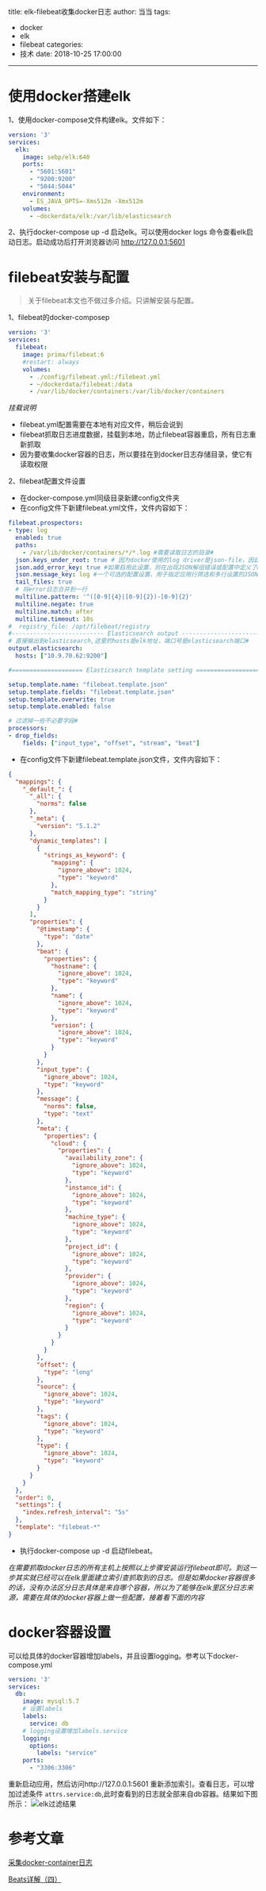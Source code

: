 title: elk-filebeat收集docker日志
author: 当当
tags:
  - docker
  - elk
  - filebeat
categories:
  - 技术
date: 2018-10-25 17:00:00
---
# 使用docker搭建elk
1、使用docker-compose文件构建elk。文件如下：

```yml
version: '3'
services:
  elk:
    image: sebp/elk:640
    ports:
      - "5601:5601"
      - "9200:9200"
      - "5044:5044"
    environment:
      - ES_JAVA_OPTS=-Xms512m -Xmx512m
    volumes:
      - ~dockerdata/elk:/var/lib/elasticsearch
```
2、执行docker-compose up -d 启动elk。可以使用docker logs 命令查看elk启动日志。启动成功后打开浏览器访问 http://127.0.0.1:5601 

<!--more-->

# filebeat安装与配置

> 关于filebeat本文也不做过多介绍。只讲解安装与配置。

1、filebeat的docker-composep

```yml
version: '3'
services:
  filebeat:
    image: prima/filebeat:6
    #restart: always
    volumes:
      - ./config/filebeat.yml:/filebeat.yml
      - ~/dockerdata/filebeat:/data
      - /var/lib/docker/containers:/var/lib/docker/containers
```
*挂载说明*
- filebeat.yml配置需要在本地有对应文件，稍后会说到
- filebeat抓取日志进度数据，挂载到本地，防止filebeat容器重启，所有日志重新抓取
- 因为要收集docker容器的日志，所以要挂在到docker日志存储目录，使它有读取权限

2、filebeat配置文件设置

- 在docker-compose.yml同级目录新建config文件夹
- 在config文件下新建filebeat.yml文件，文件内容如下：

```yml
filebeat.prospectors:
- type: log
  enabled: true
  paths:
    - /var/lib/docker/containers/*/*.log #需要读取日志的目录#
  json.keys_under_root: true # 因为docker使用的log driver是json-file，因此采集到的日志格式是json格式，设置为true之后，filebeat会将日志进行json_decode处理
  json.add_error_key: true #如果启用此设置，则在出现JSON解组错误或配置中定义了message_key但无法使用的情况下，Filebeat将添加“error.message”和“error.type：json”键。
  json.message_key: log #一个可选的配置设置，用于指定应用行筛选和多行设置的JSON密钥。 如果指定，键必须位于JSON对象的顶层，且与键关联的值必须是字符串，否则不会发生过滤或多行聚合。
  tail_files: true
  # 将error日志合并到一行
  multiline.pattern: '^([0-9]{4}|[0-9]{2})-[0-9]{2}' 
  multiline.negate: true
  multiline.match: after
  multiline.timeout: 10s
#  registry_file: /opt/filebeat/registry
#-------------------------- Elasticsearch output ------------------------------
# 直接输出到elasticsearch,这里的hosts是elk地址，端口号是elasticsearch端口#
output.elasticsearch:
  hosts: ["10.9.70.62:9200"]

#==================== Elasticsearch template setting ==========================

setup.template.name: "filebeat.template.json"
setup.template.fields: "filebeat.template.json"
setup.template.overwrite: true
setup.template.enabled: false

# 过滤掉一些不必要字段#
processors:
- drop_fields:
    fields: ["input_type", "offset", "stream", "beat"]
```
- 在config文件下新建filebeat.template.json文件，文件内容如下：

```json
{
  "mappings": {
    "_default_": {
      "_all": {
        "norms": false
      },
      "_meta": {
        "version": "5.1.2"
      },
      "dynamic_templates": [
        {
          "strings_as_keyword": {
            "mapping": {
              "ignore_above": 1024,
              "type": "keyword"
            },
            "match_mapping_type": "string"
          }
        }
      ],
      "properties": {
        "@timestamp": {
          "type": "date"
        },
        "beat": {
          "properties": {
            "hostname": {
              "ignore_above": 1024,
              "type": "keyword"
            },
            "name": {
              "ignore_above": 1024,
              "type": "keyword"
            },
            "version": {
              "ignore_above": 1024,
              "type": "keyword"
            }
          }
        },
        "input_type": {
          "ignore_above": 1024,
          "type": "keyword"
        },
        "message": {
          "norms": false,
          "type": "text"
        },
        "meta": {
          "properties": {
            "cloud": {
              "properties": {
                "availability_zone": {
                  "ignore_above": 1024,
                  "type": "keyword"
                },
                "instance_id": {
                  "ignore_above": 1024,
                  "type": "keyword"
                },
                "machine_type": {
                  "ignore_above": 1024,
                  "type": "keyword"
                },
                "project_id": {
                  "ignore_above": 1024,
                  "type": "keyword"
                },
                "provider": {
                  "ignore_above": 1024,
                  "type": "keyword"
                },
                "region": {
                  "ignore_above": 1024,
                  "type": "keyword"
                }
              }
            }
          }
        },
        "offset": {
          "type": "long"
        },
        "source": {
          "ignore_above": 1024,
          "type": "keyword"
        },
        "tags": {
          "ignore_above": 1024,
          "type": "keyword"
        },
        "type": {
          "ignore_above": 1024,
          "type": "keyword"
        }
      }
    }
  },
  "order": 0,
  "settings": {
    "index.refresh_interval": "5s"
  },
  "template": "filebeat-*"
}

```
- 执行docker-compose up -d 启动filebeat。

*在需要抓取docker日志的所有主机上按照以上步骤安装运行filebeat即可。到这一步其实就已经可以在elk里面建立索引查抓取到的日志。但是如果docker容器很多的话，没有办法区分日志具体是来自哪个容器，所以为了能够在elk里区分日志来源，需要在具体的docker容器上做一些配置，接着看下面的内容*

# docker容器设置

可以给具体的docker容器增加labels，并且设置logging。参考以下docker-compose.yml

```yml
version: '3'
services:
  db:
    image: mysql:5.7
    # 设置labels
    labels:
      service: db
    # logging设置增加labels.service
    logging:
      options:
        labels: "service"
    ports:
      - "3306:3306"
```
重新启动应用，然后访问http://127.0.0.1:5601 重新添加索引。查看日志，可以增加过滤条件 `attrs.service:db`,此时查看到的日志就全部来自db容器。结果如下图所示：
![elk过滤结果](https://s1.ax1x.com/2018/10/25/iyVFp9.jpg)

# 参考文章

[采集docker-container日志](http://www.yipzale.me/article/2018/02/collect-docker-container-log.html)

[Beats详解（四）](http://www.51niux.com/?id=204)
